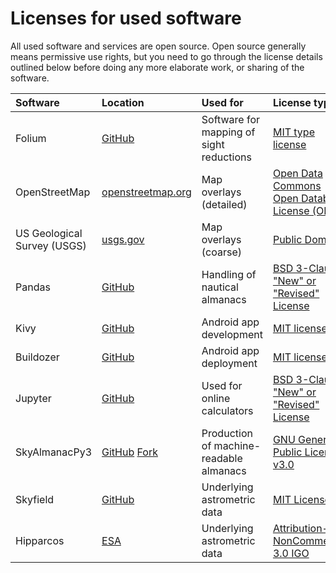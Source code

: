 <!---
    © August Linnman, 2025, email: august@linnman.net
    MIT License (see LICENSE file)
-->

# Licenses for used software

All used software and services are open source. Open source generally means
permissive use rights, but you need to go through the license details outlined
below before doing any more elaborate work, or sharing of the software.

| Software | Location | Used for | License type |
| :------------- | :------------- | :------------- | :------------- |
| Folium | [GitHub](https://github.com/python-visualization/folium) | Software for mapping of sight reductions| [MIT type license](https://github.com/python-visualization/folium/blob/main/LICENSE.txt) |
| OpenStreetMap | [openstreetmap.org](https://www.openstreetmap.org) | Map overlays (detailed) | [Open Data Commons Open Database License (ODbL)](https://www.openstreetmap.org/copyright)|
| US Geological Survey (USGS) | [usgs.gov](https://www.usgs.gov) | Map overlays (coarse) | [Public Domain](https://creativecommons.org/publicdomain/zero/1.0/deed.en)|
| Pandas | [GitHub](https://github.com/pandas-dev/pandas) | Handling of nautical almanacs | [BSD 3-Clause "New" or "Revised" License](https://github.com/pandas-dev/pandas/blob/main/LICENSE) |
| Kivy | [GitHub](https://github.com/kivy/kivy) | Android app development | [MIT license](https://github.com/kivy/kivy/blob/master/LICENSE) |
| Buildozer | [GitHub](https://github.com/kivy/buildozer) | Android app deployment | [MIT license](https://github.com/kivy/buildozer/blob/master/LICENSE)
| Jupyter | [GitHub](https://github.com/jupyter/notebook) | Used for online calculators | [BSD 3-Clause "New" or "Revised" License](https://github.com/jupyter/notebook/blob/main/LICENSE) |
| SkyAlmanacPy3| [GitHub](https://github.com/aendie/SkyAlmanac-Py3) [Fork](https://github.com/alinnman/SkyAlmanac-Py3) | Production of machine-readable almanacs | [GNU General Public License v3.0](https://github.com/aendie/SkyAlmanac-Py3/blob/master/LICENSE) |
| Skyfield | [GitHub](https://github.com/skyfielders/python-skyfield) | Underlying astrometric data | [MIT License](https://github.com/skyfielders/python-skyfield/blob/master/LICENSE) |
| Hipparcos | [ESA](https://www.cosmos.esa.int/web/hipparcos/catalogues) | Underlying astrometric data | [Attribution-NonCommercial 3.0 IGO](https://creativecommons.org/licenses/by-nc/3.0/igo/deed.en) |
